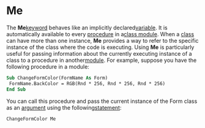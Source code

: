 
# Me <keyword>

The  **Me**[keyword](b8bdf64f-5920-1ae9-16d0-b26d09524a30.md) behaves like an implicitly declared[variable](b8bdf64f-5920-1ae9-16d0-b26d09524a30.md). It is automatically available to every [procedure](b8bdf64f-5920-1ae9-16d0-b26d09524a30.md) in a[class module](b8bdf64f-5920-1ae9-16d0-b26d09524a30.md). When a [class](b8bdf64f-5920-1ae9-16d0-b26d09524a30.md) can have more than one instance, **Me** provides a way to refer to the specific instance of the class where the code is executing. Using **Me** is particularly useful for passing information about the currently executing instance of a class to a procedure in another[module](b8bdf64f-5920-1ae9-16d0-b26d09524a30.md). For example, suppose you have the following procedure in a module:


```vb
Sub ChangeFormColor(FormName As Form) 
 FormName.BackColor = RGB(Rnd * 256, Rnd * 256, Rnd * 256) 
End Sub 

```


You can call this procedure and pass the current instance of the Form class as an [argument](b8bdf64f-5920-1ae9-16d0-b26d09524a30.md) using the following[statement](b8bdf64f-5920-1ae9-16d0-b26d09524a30.md):




```
ChangeFormColor Me 

```

